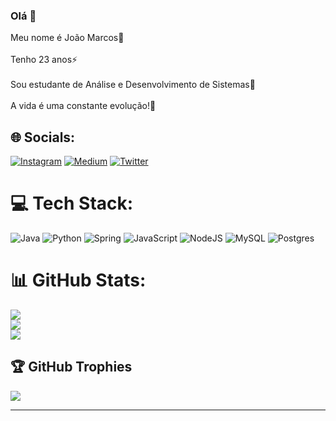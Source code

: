 ### Olá 👋

Meu nome é João Marcos💬 <br><br>Tenho 23 anos⚡ <br><br>Sou estudante de Análise e Desenvolvimento de Sistemas🔭 <br><br>A vida é uma constante evolução!🌱


## 🌐 Socials:
[![Instagram](https://img.shields.io/badge/Instagram-%23E4405F.svg?logo=Instagram&logoColor=white)](https://instagram.com/joaomarcosks) [![Medium](https://img.shields.io/badge/Medium-12100E?logo=medium&logoColor=white)](https://medium.com/@joaomarcosks) [![Twitter](https://img.shields.io/badge/Twitter-%231DA1F2.svg?logo=Twitter&logoColor=white)](https://twitter.com/joaomarcoskss) 

# 💻 Tech Stack:
![Java](https://img.shields.io/badge/java-%23ED8B00.svg?style=for-the-badge&logo=openjdk&logoColor=white) ![Python](https://img.shields.io/badge/python-3670A0?style=for-the-badge&logo=python&logoColor=ffdd54) ![Spring](https://img.shields.io/badge/spring-%236DB33F.svg?style=for-the-badge&logo=spring&logoColor=white) ![JavaScript](https://img.shields.io/badge/javascript-%23323330.svg?style=for-the-badge&logo=javascript&logoColor=%23F7DF1E) ![NodeJS](https://img.shields.io/badge/node.js-6DA55F?style=for-the-badge&logo=node.js&logoColor=white) ![MySQL](https://img.shields.io/badge/mysql-%2300000f.svg?style=for-the-badge&logo=mysql&logoColor=white) ![Postgres](https://img.shields.io/badge/postgres-%23316192.svg?style=for-the-badge&logo=postgresql&logoColor=white)
# 📊 GitHub Stats:
![](https://github-readme-stats.vercel.app/api?username=joaomarcosks&theme=dark&hide_border=false&include_all_commits=true&count_private=true)<br/>
![](https://github-readme-streak-stats.herokuapp.com/?user=joaomarcosks&theme=dark&hide_border=false)<br/>
![](https://github-readme-stats.vercel.app/api/top-langs/?username=joaomarcosks&theme=dark&hide_border=false&include_all_commits=true&count_private=true&layout=compact)

## 🏆 GitHub Trophies
![](https://github-profile-trophy.vercel.app/?username=joaomarcosks&theme=radical&no-frame=false&no-bg=true&margin-w=4)

---


<!-- Proudly created with GPRM ( https://gprm.itsvg.in ) -->
